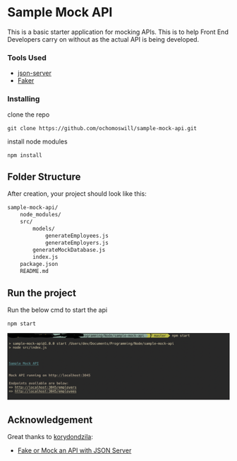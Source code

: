 # Sample Mock API
This is a basic starter application for mocking APIs. This is to help Front End Developers carry on without as the actual API is being developed.

### Tools Used
* [json-server](https://github.com/typicode/json-server)
* [Faker](https://github.com/marak/Faker.js/)


### Installing
clone the repo
```
git clone https://github.com/ochomoswill/sample-mock-api.git
```

install node modules
```
npm install
```

## Folder Structure
After creation, your project should look like this:

```
sample-mock-api/    
    node_modules/
    src/
        models/
            generateEmployees.js
            generateEmployers.js
        generateMockDatabase.js
        index.js
    package.json
    README.md
```

## Run the project
Run the below cmd to start the api
```
npm start
```

![The Sample Mock API running](https://github.com/ochomoswill/sample-mock-api/blob/master/assets/sample-mock-api-running.png)


## Acknowledgement
Great thanks to [korydondzila](https://github.com/korydondzila): 
* [Fake or Mock an API with JSON Server](https://spin.atomicobject.com/2018/10/08/mock-api-json-server/)

 



